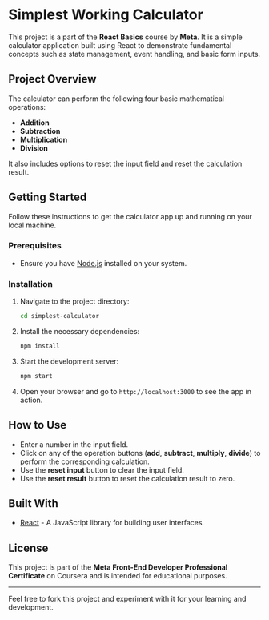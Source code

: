 # Simplest Working Calculator

This project is a part of the **React Basics** course by **Meta**. It is a simple calculator application built using React to demonstrate fundamental concepts such as state management, event handling, and basic form inputs.

## Project Overview

The calculator can perform the following four basic mathematical operations:

- **Addition**
- **Subtraction**
- **Multiplication**
- **Division**

It also includes options to reset the input field and reset the calculation result.

## Getting Started

Follow these instructions to get the calculator app up and running on your local machine.

### Prerequisites

- Ensure you have [Node.js](https://nodejs.org/) installed on your system.

### Installation

1. Navigate to the project directory:

    ```bash
    cd simplest-calculator
    ```

2. Install the necessary dependencies:

    ```bash
    npm install
    ```

3. Start the development server:

    ```bash
    npm start
    ```

4. Open your browser and go to `http://localhost:3000` to see the app in action.

## How to Use

- Enter a number in the input field.
- Click on any of the operation buttons (**add**, **subtract**, **multiply**, **divide**) to perform the corresponding calculation.
- Use the **reset input** button to clear the input field.
- Use the **reset result** button to reset the calculation result to zero.

## Built With

- [React](https://reactjs.org/) - A JavaScript library for building user interfaces

## License

This project is part of the **Meta Front-End Developer Professional Certificate** on Coursera and is intended for educational purposes.

---

Feel free to fork this project and experiment with it for your learning and development.
